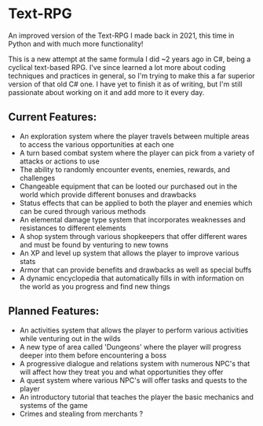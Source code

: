 # Text-RPG
An improved version of the Text-RPG I made back in 2021, this time in Python and with much more functionality!

This is a new attempt at the same formula I did ~2 years ago in C#, being a cyclical text-based RPG. I've since learned a lot more about coding techniques and practices in general, so I'm trying to make this a far superior version of that old C# one. I have yet to finish it as of writing, but I'm still passionate about working on it and add more to it every day.

## Current Features:
- An exploration system where the player travels between multiple areas to access the various opportunities at each one
- A turn based combat system where the player can pick from a variety of attacks or actions to use
- The ability to randomly encounter events, enemies, rewards, and challenges
- Changeable equipment that can be looted our purchased out in the world which provide different bonuses and drawbacks
- Status effects that can be applied to both the player and enemies which can be cured through various methods
- An elemental damage type system that incorporates weaknesses and resistances to different elements
- A shop system through various shopkeepers that offer different wares and must be found by venturing to new towns
- An XP and level up system that allows the player to improve various stats
- Armor that can provide benefits and drawbacks as well as special buffs
- A dynamic encyclopedia that automatically fills in with information on the world as you progress and find new things

## Planned Features:
- An activities system that allows the player to perform various activities while venturing out in the wilds
- A new type of area called 'Dungeons' where the player will progress deeper into them before encountering a boss
- A progressive dialogue and relations system with numerous NPC's that will affect how they treat you and what opportunities they offer
- A quest system where various NPC's will offer tasks and quests to the player
- An introductory tutorial that teaches the player the basic mechanics and systems of the game
- Crimes and stealing from merchants ?